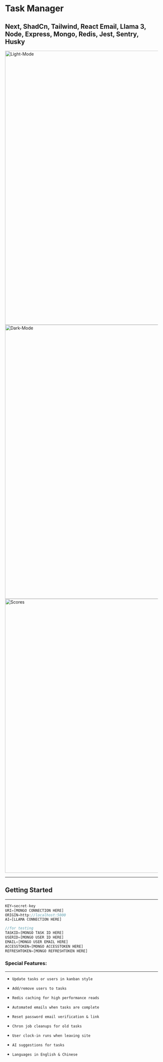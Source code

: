 # Task Manager

## Next, ShadCn, Tailwind, React Email, Llama 3, Node, Express, Mongo, Redis, Jest, Sentry, Husky

<img src="https://github.com/jaymzdrury/task-manager-frontend/blob/master/public/light.webp" alt="Light-Mode" width="900" />

<img src="https://github.com/jaymzdrury/task-manager-frontend/blob/master/public/dark.webp" alt="Dark-Mode" width="900" />

<img src="https://github.com/jaymzdrury/task-manager-frontend/blob/master/public/scores.webp" alt="Scores" width="900" />

---

## Getting Started

---

```js
KEY=secret-key
URI=[MONGO CONNECTION HERE]
ORIGIN=http://localhost:5000
AI=[LLAMA CONNECTION HERE]

//for testing
TASKID=[MONGO TASK ID HERE]
USERID=[MONGO USER ID HERE]
EMAIL=[MONGO USER EMAIL HERE]
ACCESSTOKEN=[MONGO ACCESSTOKEN HERE]
REFRESHTOKEN=[MONGO REFRESHTOKEN HERE]
```

### Special Features:

---

- `Update tasks or users in kanban style`

- `Add/remove users to tasks`

- `Redis caching for high performance reads`

- `Automated emails when tasks are complete`

- `Reset password email verification & link`

- `Chron job cleanups for old tasks`

- `User clock-in runs when leaving site`

- `AI suggestions for tasks`

- `Languages in English & Chinese`
